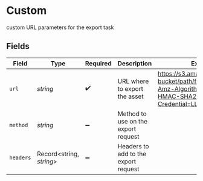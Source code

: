 # Custom

custom URL parameters for the export task


## Fields

| Field                                                                                                        | Type                                                                                                         | Required                                                                                                     | Description                                                                                                  | Example                                                                                                      |
| ------------------------------------------------------------------------------------------------------------ | ------------------------------------------------------------------------------------------------------------ | ------------------------------------------------------------------------------------------------------------ | ------------------------------------------------------------------------------------------------------------ | ------------------------------------------------------------------------------------------------------------ |
| `url`                                                                                                        | *string*                                                                                                     | :heavy_check_mark:                                                                                           | URL where to export the asset                                                                                | https://s3.amazonaws.com/my-bucket/path/filename.mp4?X-Amz-Algorithm=AWS4-HMAC-SHA256&X-Amz-Credential=LLMMB |
| `method`                                                                                                     | *string*                                                                                                     | :heavy_minus_sign:                                                                                           | Method to use on the export request                                                                          |                                                                                                              |
| `headers`                                                                                                    | Record<string, *string*>                                                                                     | :heavy_minus_sign:                                                                                           | Headers to add to the export request                                                                         |                                                                                                              |